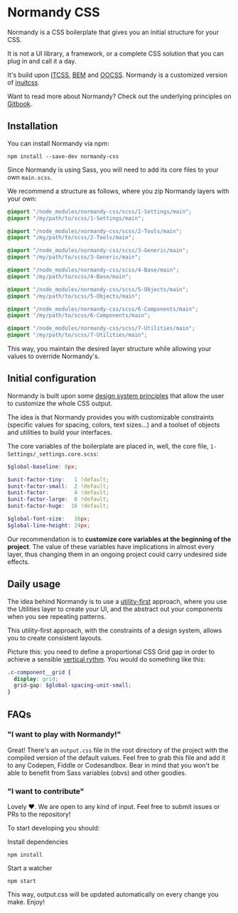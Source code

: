 # Normandy CSS

Normandy is a CSS boilerplate that gives you an initial structure for your CSS.

It is not a UI library, a framework, or a complete CSS solution that you can plug in and call it a day.

It's build upon [ITCSS](https://www.creativebloq.com/web-design/manage-large-css-projects-itcss-101517528), [BEM](http://getbem.com/naming/) and [OOCSS](https://www.smashingmagazine.com/2011/12/an-introduction-to-object-oriented-css-oocss/). Normandy is a customized version of [inuitcss](https://github.com/inuitcss/inuitcss).

Want to read more about Normandy? Check out the underlying principles on [Gitbook](https://afontcu.gitbooks.io/normandy).



## Installation

You can install Normandy via npm:

```shell
npm install --save-dev normandy-css
```

Since Normandy is using Sass, you will need to add its core files to your own `main.scss`.

We recommend a structure as follows, where you zip Normandy layers with your own:

```scss
@import "/node_modules/normandy-css/scss/1-Settings/main";
@import "/my/path/to/scss/1-Settings/main";

@import "/node_modules/normandy-css/scss/2-Tools/main";
@import "/my/path/to/scss/2-Tools/main";

@import "/node_modules/normandy-css/scss/3-Generic/main";
@import "/my/path/to/scss/3-Generic/main";

@import "/node_modules/normandy-css/scss/4-Base/main";
@import "/my/path/to/scss/4-Base/main";

@import "/node_modules/normandy-css/scss/5-Objects/main";
@import "/my/path/to/scss/5-Objects/main";

@import "/node_modules/normandy-css/scss/6-Components/main";
@import "/my/path/to/scss/6-Components/main";

@import "/node_modules/normandy-css/scss/7-Utilities/main";
@import "/my/path/to/scss/7-Utilities/main";
```

This way, you maintain the desired layer structure while allowing your values to override Normandy's.



## Initial configuration

Normandy is built upon some [design system principles](https://medium.muz.li/what-is-a-design-system-1e43d19e7696) that allow the user to customize the whole CSS output.

The idea is that Normandy provides you with customizable constraints (specific values for spacing, colors, text sizes...) and a toolset of objects and utilities to build your interfaces.

The core variables of the boilerplate are placed in, well, the core file, `1-Settings/_settings.core.scss`:

```scss
$global-baseline: 6px;

$unit-factor-tiny:   1 !default;
$unit-factor-small:  2 !default;
$unit-factor:        4 !default;
$unit-factor-large:  8 !default;
$unit-factor-huge:  16 !default;

$global-font-size:   16px;
$global-line-height: 24px;
```

Our recommendation is to **customize core variables at the beginning of the project**. The value of these variables have implications in almost every layer, thus changing them in an ongoing project could carry undesired side effects.



## Daily usage

The idea behind Normandy is to use a [utility-first](https://adamwathan.me/css-utility-classes-and-separation-of-concerns/) approach, where you use the Utilities layer to create your UI, and the abstract out your components when you see repeating patterns.

This utility-first approach, with the constraints of a design system, allows you to create consistent layouts.

Picture this: you need to define a proportional CSS Grid gap in order to achieve a sensible [vertical rythm](https://zellwk.com/blog/why-vertical-rhythms/). You would do something like this:

```scss
.c-component__grid {
  display: grid;
  grid-gap: $global-spacing-unit-small;
}
```


## FAQs

### "I want to play with Normandy!"

Great! There's an `output.css` file in the root directory of the project with the compiled version of the default values. Feel free to grab this file and add it to any Codepen, Fiddle or Codesandbox. Bear in mind that you won't be able to benefit from Sass variables (obvs) and other goodies.


### "I want to contribute"

Lovely ❤️. We are open to any kind of input. Feel free to submit issues or PRs to the repository!


To start developing you should:

Install dependencies
```
npm install
```
Start a watcher
```
npm start
````
This way, output.css will be updated automatically on every change you make.
Enjoy!
